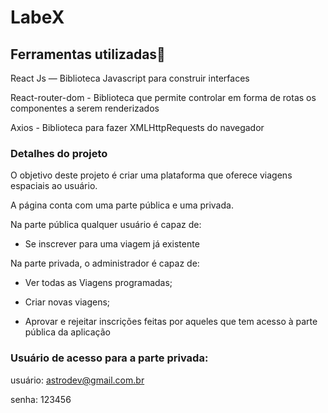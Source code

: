 # LabeX

## Ferramentas utilizadas🔧

React Js — Biblioteca Javascript para construir interfaces

React-router-dom - Biblioteca que permite controlar em forma de rotas os componentes a serem renderizados

Axios - Biblioteca para fazer XMLHttpRequests do navegador

### Detalhes do projeto

O objetivo deste projeto é criar uma plataforma que oferece viagens espaciais ao usuário. 

A página conta com uma parte pública e uma privada. 

Na parte pública qualquer usuário é capaz de:

- Se inscrever para uma viagem já existente

Na parte privada, o administrador é capaz de:

- Ver todas as Viagens programadas;

- Criar novas viagens;

- Aprovar e rejeitar inscrições feitas por aqueles que tem acesso à parte pública da aplicação

### Usuário de acesso para a parte privada:

usuário: astrodev@gmail.com.br

senha: 123456